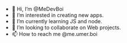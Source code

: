 - 👋 Hi, I’m @MeDevBoi
- 👀 I’m interested in creating new apps.
- 🌱 I’m currently learning JS and node.
- 💞️ I’m looking to collaborate on Web projects.
- 📫 How to reach me @me.umer.boi

<!---
MeDevBoi/MeDevBoi is a ✨ special ✨ repository because its `README.md` (this file) appears on your GitHub profile.
You can click the Preview link to take a look at your changes.
--->
